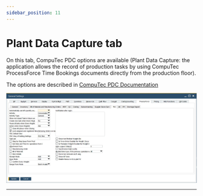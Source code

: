 ```yaml
---
sidebar_position: 11
---
```


# Plant Data Capture tab

On this tab, CompuTec PDC options are available (Plant Data Capture: the application allows the record of production tasks by using CompuTec ProcessForce Time Bookings documents directly from the production floor).

The options are described in [CompuTec PDC Documentation](https://learn.computec.one/docs/pdc/administrators-guide/setting-up-the-application/overview)

![PDC tab](./media/pdc-tab/pdc-tab.webp)

---
